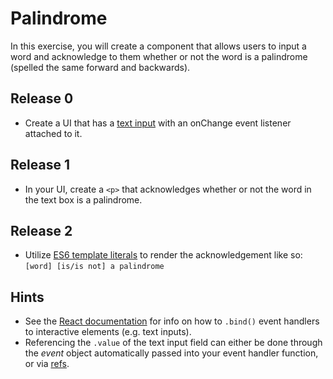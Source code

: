 Palindrome
===================
In this exercise, you will create a component that allows users to input a word and acknowledge to them whether or not the word is a palindrome (spelled the same forward and backwards).

Release 0
-------------
* Create a UI that has a [text input](http://www.w3schools.com/tags/tag_input.asp) with an onChange event listener attached to it.
 
Release 1
-------------
* In your UI, create a `<p>` that acknowledges whether or not the word in the text box is a palindrome.

Release 2
-------------
* Utilize [ES6 template literals](https://developer.mozilla.org/en-US/docs/Web/JavaScript/Reference/Template_literals) to render the acknowledgement like so: `[word] [is/is not] a palindrome`

Hints
------
* See the [React documentation](https://facebook.github.io/react/docs/handling-events.html) for info on how to `.bind()` event handlers to interactive elements (e.g. text inputs).
* Referencing the `.value` of the text input field can either be done through the *event* object automatically passed into your event handler function, or via [refs](https://facebook.github.io/react/docs/refs-and-the-dom.html).
